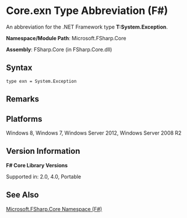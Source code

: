 # Core.exn Type Abbreviation (F#)

An abbreviation for the .NET Framework type **T:System.Exception**.

**Namespace/Module Path**: Microsoft.FSharp.Core

**Assembly**: FSharp.Core (in FSharp.Core.dll)


## Syntax

```
type exn = System.Exception
```

## Remarks

## Platforms
Windows 8, Windows 7, Windows Server 2012, Windows Server 2008 R2


## Version Information
**F# Core Library Versions**

Supported in: 2.0, 4.0, Portable




## See Also
[Microsoft.FSharp.Core Namespace &#40;F&#35;&#41;](Microsoft.FSharp.Core+Namespace+%28FSharp%29.md)

